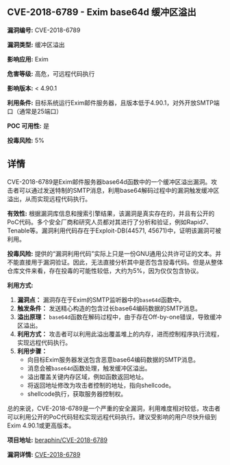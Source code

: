 ## CVE-2018-6789 - Exim base64d 缓冲区溢出

**漏洞编号:** CVE-2018-6789

**漏洞类型:** 缓冲区溢出

**影响应用:** Exim

**危害等级:** 高危，可远程代码执行

**影响版本:** < 4.90.1

**利用条件:** 目标系统运行Exim邮件服务器，且版本低于4.90.1，对外开放SMTP端口（通常是25端口）

**POC 可用性:** 是

**投毒风险:** 5%

## 详情

CVE-2018-6789是Exim邮件服务器base64d函数中的一个缓冲区溢出漏洞。攻击者可以通过发送特制的SMTP消息，利用base64解码过程中的漏洞触发缓冲区溢出，从而实现远程代码执行。

**有效性:**
根据漏洞库信息和搜索引擎结果，该漏洞是真实存在的，并且有公开的PoC代码。多个安全厂商和研究人员都对其进行了分析和验证，例如Rapid7、Tenable等。漏洞利用代码存在于Exploit-DB(44571, 45671)中，证明该漏洞可被利用。

**投毒风险:**
提供的“漏洞利用代码”实际上只是一份GNU通用公共许可证的文本。并不能直接用于漏洞验证。因此，无法直接分析其中是否包含投毒代码。但是从整体仓库文件来看，存在投毒的可能性较低，大约为5%，因为仅仅包含协议。

**利用方式:**
1.  **漏洞点：** 漏洞存在于Exim的SMTP监听器中的`base64d`函数中。
2.  **触发条件：** 发送精心构造的包含过长base64编码数据的SMTP消息。
3.  **溢出原理：** `base64d`函数在解码过程中，由于存在Off-by-one错误，导致缓冲区溢出。
4.  **利用方式：** 攻击者可以利用此溢出覆盖堆上的内存，进而控制程序执行流程，实现远程代码执行。
5.  **利用步骤：**
    *   向目标Exim服务器发送包含恶意base64编码数据的SMTP消息。
    *   消息会被`base64d`函数处理，触发缓冲区溢出。
    *   溢出覆盖关键内存区域，例如函数返回地址。
    *   将返回地址修改为攻击者控制的地址，指向shellcode。
    *   shellcode执行，获取服务器控制权。

总的来说，CVE-2018-6789是一个严重的安全漏洞，利用难度相对较低，攻击者可以利用公开的PoC代码轻松实现远程代码执行。建议受影响的用户尽快升级到Exim 4.90.1或更高版本。

**项目地址:** [beraphin/CVE-2018-6789](https://github.com/beraphin/CVE-2018-6789)

**漏洞详情:** [CVE-2018-6789](https://nvd.nist.gov/vuln/detail/CVE-2018-6789)
